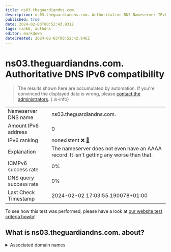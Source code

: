 ```yaml
---
title: ns03.theguardiandns.com.
description: ns03.theguardiandns.com. Authoritative DNS Nameserver IPv6 compatibility
published: true
date: 2024-02-03T00:52:43.931Z
tags: rank6, authdns
editor: markdown
dateCreated: 2024-02-03T00:52:42.646Z
---
```


# ns03.theguardiandns.com. Authoritative DNS IPv6 compatibility

> The results shown here are accumulated by automation. If you're convinced the displayed data is wrong, please [contact the administrators](/howto/chat). 
{.is-info}




|   |   |
| - | - |
| Nameserver DNS name | ns03.theguardiandns.com.
| Amount IPv6 address | 0
| IPv6 ranking | nonexistent :x: [🔗](/howto/ranking) |
| Explanation | The nameserver does not even have an AAAA record. It isn't getting any worse than that. |
| ICMPv6 success rate | 0%|
| DNS query success rate | 0% |
| Last Check Timestamp | 2024-02-02 17:03:55.190078+01:00 |

To see how this test was performed, please have a look at [our website test criteria howto](/howto/testcriteria/authdns)!


## What is ns03.theguardiandns.com. about?






<details>
<summary>Associated domain names</summary>

www.theguardian.com

</details>
